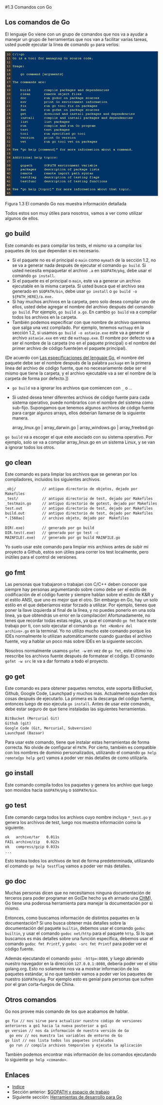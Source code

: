 ﻿#1.3 Comandos con Go

## Los comandos de Go

El lenguaje Go viene con un grupo de comandos que nos va a ayudar a manejar un grupo de herramientas que nos van a facilitar varias tareas, usted puede ejecutar la línea de comando `go` para verlos:

![](images/1.3.go.png?raw=true)

Figura 1.3 El comando Go nos muestra información detallada

Todos estos son muy útiles para nosotros, vamos a ver como utilizar algunos de ellos.

## go build

Este comando es para compilar los tests, el mismo va a compilar los paquetes de los que dependan si es necesario.

- Si el paquete no es el principal o `main` como `mymath` de la sección 1.2, no se va a generar nada después de ejecutar el comando `go build`. Si usted necesita empaquetar el archivo `.a` en `$GOPATH/pkg`, debe usar el comando `go install`.
- Si el paquete es el principal o `main`, este va a generar un archivo ejecutable en la misma carpeta. Si usted busca que el archivo sea generado en `$GOPATH/bin`, debe usar `go install` o `go build -o ${PATH_HERE}/a.exe.`
- Si hay muchos archivos en la carpeta, pero solo desea compilar uno de ellos, usted debe agregar el nombre del archivo después del comando `go build`. Por ejemplo, `go build a.go`. En cambio `go build` va a compilar todos los archivos en la carpeta.
- También podemos especificar con que nombre de archivo queremos que salga una vez compilado. Por ejemplo, tenemos `mathapp` en la sección 1.2, si usamos `go build -o astaxie.exe` este va a generar  el archivo `astaxie.exe` en vez de `mathapp.exe`. El nombre por defecto va a ser el nombre de la carpeta (no en el paquete principal) o el nombre del primer archivo de código fuente(en el paquete principal).

(De acuerdo con [Las especificaciones del lenguaje Go](https://golang.org/ref/spec), el nombre del paquete debe ser el nombre después de la palabra `package` en la primera línea del archivo de código fuente, que no necesariamente debe ser el mismo que tiene la carpeta, y el archivo ejecutable va a ser el nombre de la carpeta de forma por defecto.]) 

- `go build` va a ignorar los archivos que comiencen con `_` o `.`.
- Si usted desea tener diferentes archivos de código fuente para cada sistema operativo, puede nombrarlos con el nombre del sistema como sub-fijo. Supongamos que tenemos algunos archivos de código fuente para cargar algunos arrays, ellos deberían llamarse de la siguiente manera.
	
	array_linux.go | array_darwin.go | array_windows.go | array_freebsd.go
	
`go build` va a escoger el que este asociado con su sistema operativo. Por ejemplo, solo se va a compilar array_linux.go en un sistema Linux, y se van a ignorar todos los otros.

## go clean

Este comando es para limpiar los archivos que se generan por los compiladores, incluidos los siguientes archivos. 
	
	_obj/            // antiguo directorio de objetos, dejado por Makefiles
	_test/           // antiguo directorio de test, dejado por Makefiles
	_testmain.go     // antiguo directorio de gotest, dejado por Makefiles
	test.out         // antiguo directorio de test, dejado por Makefiles
	build.out        // antiguo directorio de test, dejado por Makefiles
	*.[568ao]        // archivo objeto, dejado por  Makefiles

	DIR(.exe)        // generado por go build
	DIR.test(.exe)   // generado por go test -c
	MAINFILE(.exe)   // generado por go build MAINFILE.go
	
Yo suelo usar este comando para limpiar mis archivos antes de subir mi proyecto a  Github, estos son útiles para correr los test localmente, pero inútiles para el control de versiones.

## go fmt

Las personas que trabajaron o trabajan con C/C++ deben conocer que siempre hay personas argumentando sobre como debe ser el estilo de codificación de el código fuente y siempre hablan sobre el estilo de K&R y el estilo ANSI, que uno es mejor que el otro. Sin embargo en Go, hay un solo estilo en el que deberíamos estar forzado a utilizar. Por ejemplo, tienes que poner la llave izquierda al final de la línea, y no puedes ponerlo en una sola línea, ya que obtendrás un error en la compilación! Afortunadamente, no tenes que recordar todas estas reglas, ya que el comando `go fmt` hace este trabajo por ti, con solo ejecutar el comando `go fmt <Nombre del archivo>.go` en la terminal. Yo no utilizo mucho este comando porque los IDEs normalmente lo utilizan automáticamente cuando guardas el archivo fuente, voy a hablar un poco más sobre IDEs en la siguiente sección.

Nosotros normalmente usamos `gofmt -w` en vez de `go fmt`, este último no reescribe los archivos fuente después de formatear el código. El comando `gofmt -w src` le va a dar formato a todo el proyecto.

## go get

Este comando es para obtener paquetes remotos, este soporta BitBucket, Github, Google Code, Launchpad y muchos más. Actualmente suceden dos cosas después de ejecutarlo. La primera es la descarga del código fuente, entonces luego de eso ejecuta `go install`. Antes de usar este comando, debe estar seguro de que tiene instaladas las siguientes herramientas.

	BitBucket (Mercurial Git)
	Github (git)
	Google Code (Git, Mercurial, Subversion)
	Launchpad (Bazaar)
	
Para usar este comando, tiene que instalar estas herramientas de forma correcta. No olvide de configurar el `PATH`. Por cierto, también es compatible con los nombres de dominio personalizados, utilizando el comando `go help remote`(`go help get`) vamos a poder ver más detalles de como utilizarla.

## go install

Este comando compila todos los paquetes y genera los archivo que luego son movidos hacia `$GOPATH/pkg` o `$GOPATH/bin`.

## go test

Este comando carga todos los archivos cuyo nombre incluya `*_test.go` y genera los archivos de test, luego nos muestra información como la siguiente.

	ok   archive/tar   0.011s
	FAIL archive/zip   0.022s
	ok   compress/gzip 0.033s
	...
	
Esto testea todos los archivos de test de forma predeterminada, utilizando el comando `go help testflag` vamos a poder ver más detalles.

## go doc

Muchas personas dicen que no necesitamos ninguna documentación de terceros para poder programar en Go(De hecho ya eh armado una [CHM](https://github.com/astaxie/godoc)), Go tiene una poderosa herramienta para manejar la documentación por si mismo.

Entonces, como buscamos información de distintos paquetes en la documentación? Si uno busca obtener más detalles sobre la documentación del paquete `builtin`, debemos usar el comando `godoc builtin`, y usar el comando `godoc net/http` para el paquete `http`. Si lo que buscamos es más detalles sobre una función específica, debemos usar el comando `godoc fmt Printf`, y `godoc -src fmt Printf` para poder ver el código fuente.

Además ejecutando el comando `godoc -http=:8080`, y luego abriendo nuestro navegador en la dirección `127.0.0.1:8080`, debería poder ver el sitio golang.org. Esto no solamente nos va a mostrar información de los paquetes estándar, si no que también vamos a poder ver los paquetes de nuestro `$GOPATH/pkg`. Por ejemplo esto es genial para personas que sufren por el gran corta-fuegos de China.

## Otros comandos

Go nos provee más comando de los que acabamos de hablar.

	go fix // nos sirve para actualizar nuestro código de versiones anteriores a go1 hacia la nueva posterior a go1
	go version // nos da información de nuestra versión de Go 
      go env // nos muestra las variables de entorno de Go
	go list // nos lista todos los paquetes instalados
      go run // compila archivos temporales y ejecuta la aplicación
	
También podemos encontrar más información de los comandos ejecutando lo siguiente `go help <comando>`.

## Enlaces

- [Indice](preface.md)
- Sección anterior: [$GOPATH y espacio de trabajo](01.2.md)
- Siguiente sección: [Herramientas de desarrollo para Go](01.4.md)
